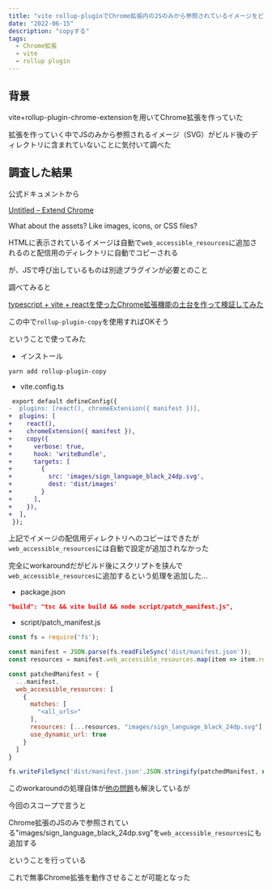 ```yaml
---
title: "vite rollup-pluginでChrome拡張内のJSのみから参照されているイメージをどうするか"
date: "2022-06-15"
description: "copyする"
tags:
  - Chrome拡張
  - vite
  - rollup plugin
---
```


## 背景

vite+rollup-plugin-chrome-extensionを用いてChrome拡張を作っていた

拡張を作っていく中でJSのみから参照されるイメージ（SVG）がビルド後のディレクトリに含まれていないことに気付いて調べた

## 調査した結果

公式ドキュメントから

[Untitled – Extend Chrome](https://www.extend-chrome.dev/rollup-plugin)

What about the assets? Like images, icons, or CSS files?

HTMLに表示されているイメージは自動で`web_accessible_resources`に追加されるのと配信用のディレクトリに自動でコピーされる

が、JSで呼び出しているものは別途プラグインが必要とのこと

調べてみると

[typescript + vite + reactを使ったChrome拡張機能の土台を作って検証してみた](https://qiita.com/FaithnhMaster/items/2b8f3e6a5b502a67e444)

この中で`rollup-plugin-copy`を使用すればOKそう

ということで使ってみた

- インストール

```shell
yarn add rollup-plugin-copy
```

- vite.config.ts

```diff
 export default defineConfig({
-  plugins: [react(), chromeExtension({ manifest })],
+  plugins: [
+    react(),
+    chromeExtension({ manifest }),
+    copy({
+      verbose: true,
+      hook: 'writeBundle',
+      targets: [
+        {
+          src: 'images/sign_language_black_24dp.svg',
+          dest: 'dist/images'
+        }
+      ],
+    }),
+  ],
 });
```

上記でイメージの配信用ディレクトリへのコピーはできたが`web_accessible_resources`には自動で設定が追加されなかった

完全にworkaroundだがビルド後にスクリプトを挟んで`web_accessible_resources`に追加するという処理を追加した…

- package.json

```json
"build": "tsc && vite build && node script/patch_manifest.js",
```

- script/patch_manifest.js

```javascript
const fs = require('fs');

const manifest = JSON.parse(fs.readFileSync('dist/manifest.json'));
const resources = manifest.web_accessible_resources.map(item => item.resources).flat();

const patchedManifest = {
  ...manifest,
  web_accessible_resources: [
    {
      matches: [
        "<all_urls>"
      ],
      resources: [...resources, "images/sign_language_black_24dp.svg"],
      use_dynamic_url: true
    }
  ]
}

fs.writeFileSync('dist/manifest.json',JSON.stringify(patchedManifest, null, 2));
```

このworkaroundの処理自体が[他の問題](https://github.com/swfz/chrome-extension-google-slide-usertool-comment-stream/issues/2)も解決しているが

今回のスコープで言うと

Chrome拡張のJSのみで参照されている"images/sign_language_black_24dp.svg"を`web_accessible_resources`にも追加する

ということを行っている

これで無事Chrome拡張を動作させることが可能となった